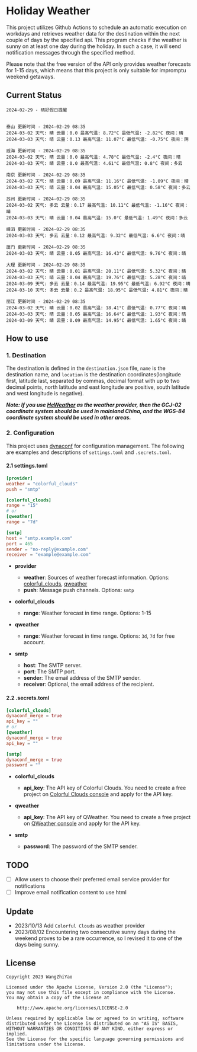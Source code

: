 # Holiday Weather

This project utilizes Github Actions to schedule an automatic execution on workdays and retrieves weather data for the destination within the next couple of days by the  specified api.
This program checks if the weather is sunny on at least one day during the holiday. In such a case, it will send notification messages through the specified method.

Please note that the free version of the API only provides weather forecasts for 1-15 days, which means that this project is only suitable for impromptu weekend getaways.

## Current Status

```
2024-02-29 - 晴好假日提醒


泰山 更新时间 - 2024-02-29 08:35
2024-03-02 天气: 晴 云量：0.0 最高气温: 8.72°C 最低气温: -2.82°C 夜间：晴
2024-03-03 天气: 晴 云量：0.13 最高气温: 11.07°C 最低气温: -0.75°C 夜间：阴

威海 更新时间 - 2024-02-29 08:35
2024-03-02 天气: 晴 云量：0.0 最高气温: 4.78°C 最低气温: -2.4°C 夜间：晴
2024-03-03 天气: 晴 云量：0.0 最高气温: 4.61°C 最低气温: 0.8°C 夜间：多云

南京 更新时间 - 2024-02-29 08:35
2024-03-02 天气: 晴 云量：0.09 最高气温: 11.16°C 最低气温: -1.09°C 夜间：晴
2024-03-03 天气: 晴 云量：0.04 最高气温: 15.05°C 最低气温: 0.58°C 夜间：多云

苏州 更新时间 - 2024-02-29 08:35
2024-03-02 天气: 多云 云量：0.17 最高气温: 10.11°C 最低气温: -1.16°C 夜间：晴
2024-03-03 天气: 晴 云量：0.04 最高气温: 15.0°C 最低气温: 1.49°C 夜间：多云

嵊泗 更新时间 - 2024-02-29 08:35
2024-03-03 天气: 多云 云量：0.12 最高气温: 9.32°C 最低气温: 6.6°C 夜间：晴

厦门 更新时间 - 2024-02-29 08:35
2024-03-03 天气: 晴 云量：0.05 最高气温: 16.43°C 最低气温: 9.76°C 夜间：晴

大理 更新时间 - 2024-02-29 08:35
2024-03-02 天气: 晴 云量：0.01 最高气温: 20.11°C 最低气温: 5.32°C 夜间：晴
2024-03-03 天气: 晴 云量：0.04 最高气温: 19.76°C 最低气温: 5.28°C 夜间：晴
2024-03-09 天气: 多云 云量：0.14 最高气温: 19.95°C 最低气温: 6.92°C 夜间：晴
2024-03-10 天气: 多云 云量：0.2 最高气温: 18.95°C 最低气温: 4.81°C 夜间：晴

丽江 更新时间 - 2024-02-29 08:35
2024-03-02 天气: 晴 云量：0.02 最高气温: 18.41°C 最低气温: 0.77°C 夜间：晴
2024-03-03 天气: 晴 云量：0.05 最高气温: 16.64°C 最低气温: 1.93°C 夜间：晴
2024-03-09 天气: 晴 云量：0.09 最高气温: 14.95°C 最低气温: 1.65°C 夜间：晴

```

## How to use

### 1. Destination

The destination is defined in the `destination.json` file, `name` is the destination name, and `location` is the destination coordinates(longitude first, latitude last, separated by commas, decimal format with up to two decimal points, north latitude and east longitude are positive, south latitude and west longitude is negative).

***Note: If you use [HeWeather](https://dev.qweather.com/docs/) as the weather provider, then the GCJ-02 coordinate system should be used in mainland China, and the WGS-84 coordinate system should be used in other areas.***

### 2. Configuration

This project uses [dynaconf](https://github.com/dynaconf/dynaconf) for configuration management. The following are examples and descriptions of `settings.toml`  and `.secrets.toml`.

#### 2.1 settings.toml

```toml
[provider]
weather = "colorful_clouds"
push = "smtp"

[colorful_clouds]
range = "15"
# or
[qweather]
range = "7d"

[smtp]
host = "smtp.example.com"
port = 465
sender = "no-reply@example.com"
receiver = "example@example.com"
```
- **provider**
  - **weather**: Sources of weather forecast information. Options: [colorful_clouds](https://docs.caiyunapp.com/docs/daily), [qweather](https://dev.qweather.com/docs/api/weather/weather-daily-forecast/)
  - **push**: Message push channels. Options: `smtp`

- **colorful_clouds**
  - **range**:  Weather forecast in time range. Options: 1-15

- **qweather**
  - **range**: Weather forecast in time range. Options: `3d`, `7d` for free account.

- **smtp**
  - **host**: The SMTP server.
  - **port**: The SMTP port.
  - **sender**: The email address of the SMTP sender.
  - **receiver**: Optional, the email address of the recipient.

#### 2.2 .secrets.toml

```toml
[colorful_clouds]
dynaconf_merge = true
api_key = ""
# or
[qweather]
dynaconf_merge = true
api_key = ""

[smtp]
dynaconf_merge = true
password = ""
```

- **colorful_clouds**
  - **api_key**:  The API key of Colorful Clouds. You need to create a free project on [Colorful Clouds console](https://platform.caiyunapp.com/dashboard/index) and apply for the API key.

- **qweather**
  - **api_key**: The API key of QWeather. You need to create a free project on [QWeather console](https://console.qweather.com/#/console) and apply for the API key.

- **smtp**
  - **password**: The password of the SMTP sender.


## TODO

- [ ] Allow users to choose their preferred email service provider for notifications
- [ ] Improve email notification content to use html

## Update
- 2023/10/13 Add `Colorful Clouds` as weather provider 
- 2023/08/02 Encountering two consecutive sunny days during the weekend proves to be a rare occurrence, so I revised it to one of the days being sunny.

## License

    Copyright 2023 WangZhiYao
    
    Licensed under the Apache License, Version 2.0 (the "License");
    you may not use this file except in compliance with the License.
    You may obtain a copy of the License at
    
        http://www.apache.org/licenses/LICENSE-2.0
    
    Unless required by applicable law or agreed to in writing, software
    distributed under the License is distributed on an "AS IS" BASIS,
    WITHOUT WARRANTIES OR CONDITIONS OF ANY KIND, either express or implied.
    See the License for the specific language governing permissions and
    limitations under the License.
